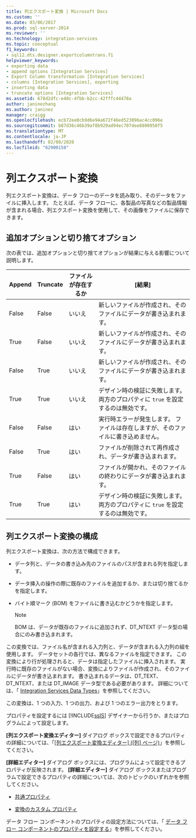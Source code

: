 ```yaml
---
title: 列エクスポート変換 | Microsoft Docs
ms.custom: ''
ms.date: 03/06/2017
ms.prod: sql-server-2014
ms.reviewer: ''
ms.technology: integration-services
ms.topic: conceptual
f1_keywords:
- sql12.dts.designer.exportcolumntrans.f1
helpviewer_keywords:
- exporting data
- append options [Integration Services]
- Export Column transformation [Integration Services]
- columns [Integration Services], exporting
- inserting data
- truncate options [Integration Services]
ms.assetid: 678d2dfc-e40c-4fbb-b2cc-42fffc44478a
author: janinezhang
ms.author: janinez
manager: craigg
ms.openlocfilehash: ecb72ee0cb9d6e94a672f46ed523096ac4cc096e
ms.sourcegitcommit: b87d36c46b39af8b929ad94ec707dee8800950f5
ms.translationtype: MT
ms.contentlocale: ja-JP
ms.lasthandoff: 02/08/2020
ms.locfileid: "62900158"
---
```

# <a name="export-column-transformation"></a>列エクスポート変換
  列エクスポート変換は、データ フローのデータを読み取り、そのデータをファイルに挿入します。 たとえば、データ フローに、各製品の写真などの製品情報が含まれる場合、列エクスポート変換を使用して、その画像をファイルに保存できます。  
  
## <a name="append-and-truncate-options"></a>追加オプションと切り捨てオプション  
 次の表では、追加オプションと切り捨てオプションが結果に与える影響について説明します。  
  
|Append|Truncate|ファイルが存在するか|[結果]|  
|------------|--------------|-----------------|-------------|  
|False|False|いいえ|新しいファイルが作成され、そのファイルにデータが書き込まれます。|  
|True|False|いいえ|新しいファイルが作成され、そのファイルにデータが書き込まれます。|  
|False|True|いいえ|新しいファイルが作成され、そのファイルにデータが書き込まれます。|  
|True|True|いいえ|デザイン時の検証に失敗します。 両方のプロパティに `true` を設定するのは無効です。|  
|False|False|はい|実行時エラーが発生します。 ファイルは存在しますが、そのファイルに書き込めません。|  
|False|True|はい|ファイルが削除されて再作成され、データが書き込まれます。|  
|True|False|はい|ファイルが開かれ、そのファイルの終わりにデータが書き込まれます。|  
|True|True|はい|デザイン時の検証に失敗します。 両方のプロパティに `true` を設定するのは無効です。|  
  
## <a name="configuration-of-the-export-column-transformation"></a>列エクスポート変換の構成  
 列エクスポート変換は、次の方法で構成できます。  
  
-   データ列と、データの書き込み先のファイルのパスが含まれる列を指定します。  
  
-   データ挿入の操作の際に既存のファイルを追加するか、または切り捨てるかを指定します。  
  
-   バイト順マーク (BOM) をファイルに書き込むかどうかを指定します。  
  
    > [!NOTE]  
    >  BOM は、データが既存のファイルに追加されず、DT_NTEXT データ型の場合にのみ書き込まれます。  
  
 この変換では、ファイル名が含まれる入力列と、データが含まれる入力列の組を使用します。 データセットの各行では、異なるファイルを指定できます。 この変換により行が処理されると、データは指定したファイルに挿入されます。 実行時に既存のファイルがない場合、変換によりファイルが作成され、そのファイルにデータが書き込まれます。 書き込まれるデータは、DT_TEXT、DT_NTEXT、または DT_IMAGE データ型である必要があります。 詳細については、「 [Integration Services Data Types](../integration-services-data-types.md)」を参照してください。  
  
 この変換は、1 つの入力、1 つの出力、および 1 つのエラー出力をとります。  
  
 プロパティを設定するには [!INCLUDE[ssIS](../../../includes/ssis-md.md)] デザイナーから行うか、またはプログラムによって設定します。  
  
 
  **[列エクスポート変換エディター]** ダイアログ ボックスで設定できるプロパティの詳細については、「[[列エクスポート変換エディター] ([列] ページ)](../../export-column-transformation-editor-columns-page.md)」を参照してください。  
  
 
  **[詳細エディター]** ダイアログ ボックスには、プログラムによって設定できるプロパティが反映されます。 
  **[詳細エディター]** ダイアログ ボックスまたはプログラムで設定できるプロパティの詳細については、次のトピックのいずれかを参照してください。  
  
-   [共通プロパティ](../../common-properties.md)  
  
-   [変換のカスタム プロパティ](transformation-custom-properties.md)  
  
 データ フロー コンポーネントのプロパティの設定方法については、「 [データ フロー コンポーネントのプロパティを設定する](../set-the-properties-of-a-data-flow-component.md)」を参照してください。  
  
  

